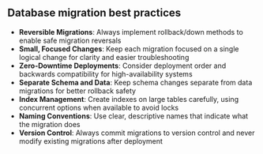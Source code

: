 ## Database migration best practices

- **Reversible Migrations**: Always implement rollback/down methods to enable safe migration
  reversals
- **Small, Focused Changes**: Keep each migration focused on a single logical change for clarity and
  easier troubleshooting
- **Zero-Downtime Deployments**: Consider deployment order and backwards compatibility for
  high-availability systems
- **Separate Schema and Data**: Keep schema changes separate from data migrations for better
  rollback safety
- **Index Management**: Create indexes on large tables carefully, using concurrent options when
  available to avoid locks
- **Naming Conventions**: Use clear, descriptive names that indicate what the migration does
- **Version Control**: Always commit migrations to version control and never modify existing
  migrations after deployment

